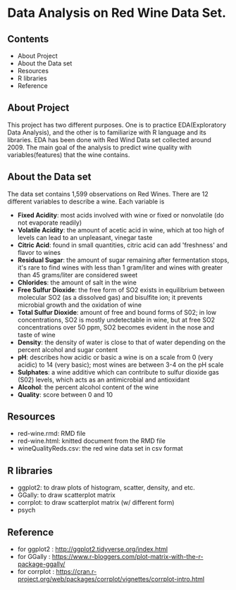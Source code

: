 # Data Analysis on Red Wine Data Set.

## Contents
* About Project
* About the Data set
* Resources
* R libraries
* Reference

## About Project
This project has two different purposes. One is to practice EDA(Exploratory Data Analysis), and the other is to familiarize with R language and its libraries. EDA has been done with Red Wind Data set collected around 2009. The main goal of the analysis to predict wine quality with variables(features) that the wine contains.

## About the Data set
The data set contains 1,599 observations on Red Wines. There are 12 different variables to describe a wine. Each variable is 

- **Fixed Acidity**: most acids involved with wine or fixed or nonvolatile (do not evaporate readily)
- **Volatile Acidity**: the amount of acetic acid in wine, which at too high of levels can lead to an unpleasant, vinegar taste
- **Citric Acid**: found in small quantities, citric acid can add 'freshness' and flavor to wines
- **Residual Sugar**: the amount of sugar remaining after fermentation stops, it's rare to find wines with less than 1 gram/liter and wines with greater than 45 grams/liter are considered sweet
- **Chlorides**: the amount of salt in the wine
- **Free Sulfur Dioxide**: the free form of SO2 exists in equilibrium between molecular SO2 (as a dissolved gas) and bisulfite ion; it prevents microbial growth and the oxidation of wine
- **Total Sulfur Dioxide**: amount of free and bound forms of S02; in low concentrations, SO2 is mostly undetectable in wine, but at free SO2 concentrations over 50 ppm, SO2 becomes evident in the nose and taste of wine
- **Density**: the density of water is close to that of water depending on the percent alcohol and sugar content
- **pH**: describes how acidic or basic a wine is on a scale from 0 (very acidic) to 14 (very basic); most wines are between 3-4 on the pH scale
- **Sulphates**: a wine additive which can contribute to sulfur dioxide gas (S02) levels, which acts as an antimicrobial and antioxidant 
- **Alcohol**: the percent alcohol content of the wine
- **Quality**: score between 0 and 10

## Resources
* red-wine.rmd: RMD file
* red-wine.html: knitted document from the RMD file
* wineQualityReds.csv: the red wine data set in csv format

## R libraries
* ggplot2: to draw plots of histogram, scatter, density, and etc.
* GGally: to draw scatterplot matrix
* corrplot: to draw scatterplot matrix (w/ different form)
* psych

## Reference
* for ggplot2 : http://ggplot2.tidyverse.org/index.html
* for GGally : https://www.r-bloggers.com/plot-matrix-with-the-r-package-ggally/
* for corrplot : https://cran.r-project.org/web/packages/corrplot/vignettes/corrplot-intro.html
